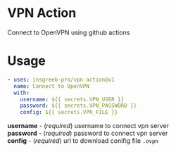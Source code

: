 # VPN Action

Connect to OpenVPN using github actions

# Usage

```yml
- uses: insgreeb-pro/vpn-action@v1
  name: Connect to OpenVPN
  with:
    username: ${{ secrets.VPN_USER }}
    password: ${{ secrets.VPN_PASSWORD }}
    config: ${{ secrets.VPN_FILE }}
```

**username** - (_required_) username to connect vpn server\
**password** - (_required_) password to connect vpn server\
**config** - (_required_) url to download conifig file `.ovpn`
